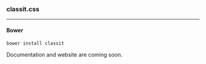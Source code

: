 ### classit.css

----

#### Bower

```bash
bower install classit
```

Documentation and website are coming soon.